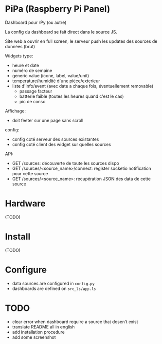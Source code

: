 PiPa (Raspberry Pi Panel)
=========================

Dashboard pour rPy (ou autre)

La config du dashboard se fait direct dans le source JS.

Site web a ouvrir en full screen, le serveur push les updates des sources de données (brut)

Widgets type:
* heure et date
* numéro de semaine
* generic value (icone, label, value/unit)
* temperature/humidité d'une pièce/exterieur
* liste d'info/event (avec date a chaque fois, éventuellement removable)
    * passage facteur
    * batterie faible (toutes les heures quand c'est le cas)
    * pic de conso


Affichage:
* doit feeter sur une page sans scroll

config:
* config coté serveur des sources existantes
* config coté client des widget sur quelles sources

API:
* GET /sources: découverte de toute les sources dispo
* GET /sources/<source_name>/connect: register socketio notification pour cette source
* GET /sources/<source_name>: recupération JSON des data de cette source


Hardware
========

(TODO)

Install
=======

(TODO)

Configure
=========

* data sources are configured in `config.py`
* dashboards are defined on `src_ls/app.ls`

TODO
====

* clear error when dashboard require a source that dosen't exist
* translate README all in english
* add installation procedure
* add some screenshot


